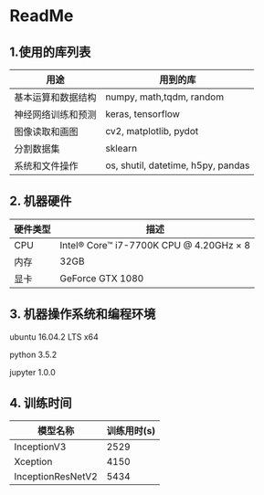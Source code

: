 # ReadMe

## 1.使用的库列表

| 用途        | 用到的库                               |
| --------- | ---------------------------------- |
| 基本运算和数据结构 | numpy, math,tqdm, random           |
| 神经网络训练和预测 | keras, tensorflow                  |
| 图像读取和画图   | cv2, matplotlib, pydot             |
| 分割数据集     | sklearn                            |
| 系统和文件操作   | os, shutil, datetime, h5py, pandas |

## 2. 机器硬件
| 硬件类型 | 描述                                      |
| ---- | --------------------------------------- |
| CPU  | Intel® Core™ i7-7700K CPU @ 4.20GHz × 8 |
| 内存   | 32GB                                    |
| 显卡   | GeForce GTX 1080                        |

## 3. 机器操作系统和编程环境
ubuntu 16.04.2 LTS x64

python 3.5.2

jupyter 1.0.0

## 4. 训练时间
| 模型名称              | 训练用时(s) |
| ----------------- | ------- |
| InceptionV3       | 2529    |
| Xception          | 4150    |
| InceptionResNetV2 | 5434    |